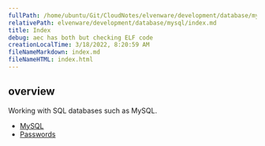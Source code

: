 ```yaml
---
fullPath: /home/ubuntu/Git/CloudNotes/elvenware/development/database/mysql/index.md
relativePath: elvenware/development/database/mysql/index.md
title: Index
debug: aec has both but checking ELF code
creationLocalTime: 3/18/2022, 8:20:59 AM
fileNameMarkdown: index.md
fileNameHTML: index.html
---
```


<!-- toc -->
<!-- tocstop -->

## overview

Working with SQL databases such as MySQL.

- [MySQL](MySql.html)
- [Passwords](linux-user-password.html)
